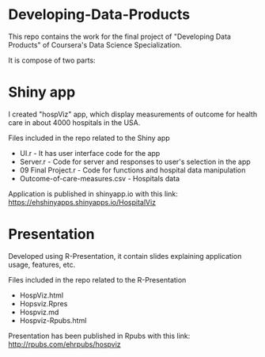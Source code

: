 # Developing-Data-Products

This repo contains the work for the final project of "Developing Data Products" of Coursera's Data Science Specialization.

It is compose of two parts:

# Shiny app

I created "hospViz" app, which display measurements of outcome for health care in about 4000 hospitals in the USA.

Files included in the repo related to the Shiny app

* UI.r - It has user interface code for the app
* Server.r - Code for server and responses to user's selection in the app
* 09 Final Project.r  - Code for functions and hospital data manipulation
* Outcome-of-care-measures.csv - Hospitals data

Application is published in shinyapp.io with this link:
https://ehshinyapps.shinyapps.io/HospitalViz



# Presentation

Developed using R-Presentation, it contain slides explaining application usage, features, etc. 

Files included in the repo related to the R-Presentation

* HospViz.html 
* Hopsviz.Rpres
* Hospviz.md
* Hospviz-Rpubs.html

Presentation has been published in Rpubs with this link:
http://rpubs.com/ehrpubs/hospviz

